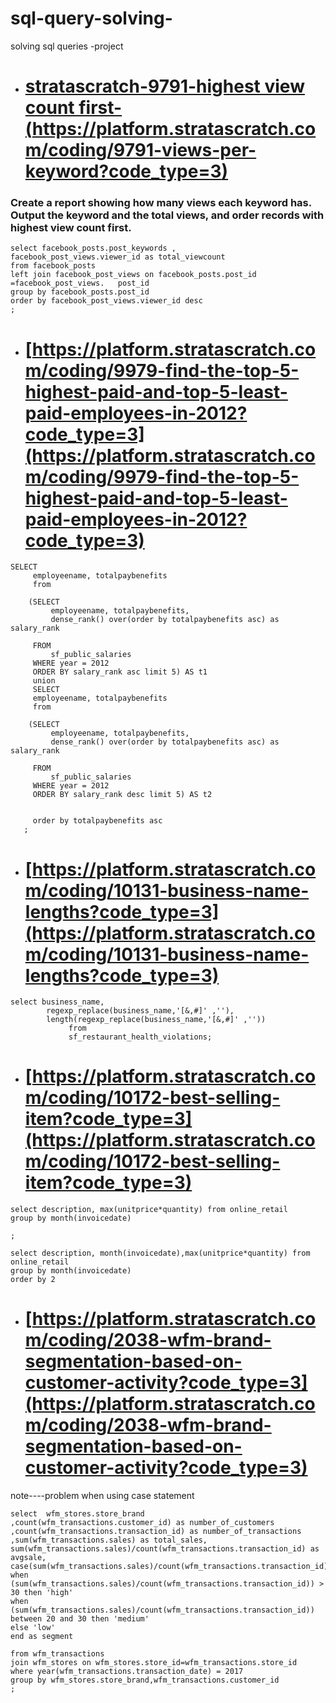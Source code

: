 # sql-query-solving-
solving sql queries -project
- # [stratascratch-9791-highest view count first-(https://platform.stratascratch.com/coding/9791-views-per-keyword?code_type=3)](https://platform.stratascratch.com/coding/9791-views-per-keyword?code_type=3)



### Create a report showing how many views each keyword has. Output the keyword and the total views, and order records with highest view count first.

```
select facebook_posts.post_keywords ,
facebook_post_views.viewer_id as total_viewcount
from facebook_posts
left join facebook_post_views on facebook_posts.post_id =facebook_post_views.	post_id
group by facebook_posts.post_id
order by facebook_post_views.viewer_id desc
;
```
- # [https://platform.stratascratch.com/coding/9979-find-the-top-5-highest-paid-and-top-5-least-paid-employees-in-2012?code_type=3](https://platform.stratascratch.com/coding/9979-find-the-top-5-highest-paid-and-top-5-least-paid-employees-in-2012?code_type=3)
```
SELECT 
     employeename, totalpaybenefits
     from
    
    (SELECT 
         employeename, totalpaybenefits,
         dense_rank() over(order by totalpaybenefits asc) as salary_rank
         
     FROM
         sf_public_salaries
     WHERE year = 2012
     ORDER BY salary_rank asc limit 5) AS t1
     union
     SELECT 
     employeename, totalpaybenefits
     from
    
    (SELECT 
         employeename, totalpaybenefits,
         dense_rank() over(order by totalpaybenefits asc) as salary_rank
         
     FROM
         sf_public_salaries
     WHERE year = 2012
     ORDER BY salary_rank desc limit 5) AS t2
     
     
     order by totalpaybenefits asc
   ;
```
- # [https://platform.stratascratch.com/coding/10131-business-name-lengths?code_type=3](https://platform.stratascratch.com/coding/10131-business-name-lengths?code_type=3)

```
select business_name,
        regexp_replace(business_name,'[&,#]' ,''),
        length(regexp_replace(business_name,'[&,#]' ,''))
             from 
             sf_restaurant_health_violations;
```
- # [https://platform.stratascratch.com/coding/10172-best-selling-item?code_type=3](https://platform.stratascratch.com/coding/10172-best-selling-item?code_type=3)

```
select description, max(unitprice*quantity) from online_retail
group by month(invoicedate)

;

select description, month(invoicedate),max(unitprice*quantity) from online_retail
group by month(invoicedate)
order by 2
```
- # [https://platform.stratascratch.com/coding/2038-wfm-brand-segmentation-based-on-customer-activity?code_type=3](https://platform.stratascratch.com/coding/2038-wfm-brand-segmentation-based-on-customer-activity?code_type=3)


note----problem when using case statement 
```
select  wfm_stores.store_brand
,count(wfm_transactions.customer_id) as number_of_customers
,count(wfm_transactions.transaction_id) as number_of_transactions 
,sum(wfm_transactions.sales) as total_sales,
sum(wfm_transactions.sales)/count(wfm_transactions.transaction_id) as avgsale,
case(sum(wfm_transactions.sales)/count(wfm_transactions.transaction_id)) 
when (sum(wfm_transactions.sales)/count(wfm_transactions.transaction_id)) > 30 then 'high'
when (sum(wfm_transactions.sales)/count(wfm_transactions.transaction_id)) between 20 and 30 then 'medium'
else 'low'
end as segment

from wfm_transactions
join wfm_stores on wfm_stores.store_id=wfm_transactions.store_id
where year(wfm_transactions.transaction_date) = 2017
group by wfm_stores.store_brand,wfm_transactions.customer_id
;
```
